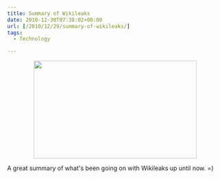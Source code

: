 ```yaml
---
title: Summary of Wikileaks
date: 2010-12-30T07:38:02+00:00
url: [/2010/12/29/summary-of-wikileaks/]
tags:
  - Technology

---
```

<a href="https://blog.jwon.me/site/wp-content/uploads/2010/12/wikileaks.jpg" class="image-link"><img class="linked-to-original" src="https://blog.jwon.me/site/wp-content/uploads/2010/12/wikileaks-thumb.jpg" height="228" width="380" style=" text-align: center; display: block; margin: 0 auto 10px;" /></a>

A great summary of what's been going on with Wikileaks up until now. =)
